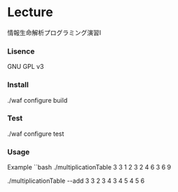 # Lecture
情報生命解析プログラミング演習I

### Lisence
GNU GPL v3

### Install
./waf configure build

### Test
./waf configure test

### Usage
Example
``bash
./multiplicationTable 3 3
1 2 3 
2 4 6 
3 6 9 

./multiplicationTable --add 3 3
2 3 4 
3 4 5 
4 5 6 
```